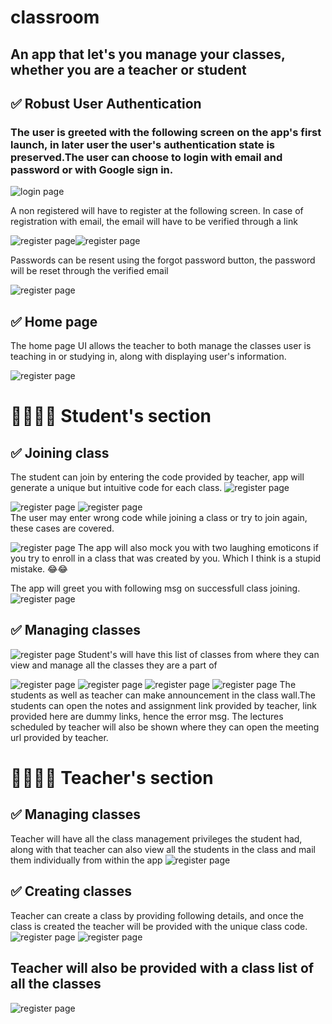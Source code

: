 # classroom

## An app that let's you manage your classes, whether you are a teacher or student

## ✅ Robust User Authentication
### The user is greeted with the following screen on the app's first launch, in later user the user's authentication state is preserved.The user can choose to login with email and password or with Google sign in.
![login page](./assets/images/authentication/loginPageUI.png)

A non registered will have to register at the following screen. In case of registration with email, the email will have to be verified through a link


![register page](./assets/images/authentication/email_verification_msg.jpg)![register page](./assets/images/authentication/email_verification_link.png)
    
Passwords can be resent using the forgot password button, the password will be reset through the verified email

![register page](./assets/images/authentication/password_reset.png)

## ✅ Home page
The home page UI allows the teacher to both manage the classes user is teaching in or studying in, along with displaying user's information.

![register page](./assets/images/student_corner/home.png)

# 👩‍🎓👨‍🎓 Student's section

## ✅ Joining class
The student can join by entering the code provided by teacher, app will generate a unique but intuitive code for each class.
![register page](./assets/images/student_corner/join_classUI.png)

![register page](./assets/images/student_corner/class_does_not_exist.png)
![register page](./assets/images/student_corner/enroll_twice.png)  
The user may enter wrong code while joining a class or try to join again, these cases are covered.

    
![register page](./assets/images/student_corner/join_class_error_teacher.png) 
The app will also mock you with two laughing emoticons if you try to enroll in a class that was created by you. Which I think is a stupid mistake. 😂😂

The app will greet you with following msg on successfull class joining.
![register page](./assets/images/student_corner/class_joined.png)
## ✅ Managing classes
![register page](./assets/images/student_corner/class_joined.png) 
Student's will have this list of classes from where they can view and manage all the classes they are a part of

![register page](./assets/images/student_corner/classAnnouncement.png)
![register page](./assets/images/student_corner/notes_view.png) 
![register page](./assets/images/student_corner/notes-assignment_errorMsg.png) 
![register page](./assets/images/student_corner/upcoming_class.jpeg) 
The students as well as teacher can make announcement in the class wall.The students can open the notes and assignment link provided by teacher, link provided here are dummy links, hence the error msg. The lectures scheduled by teacher will also be shown where they can open the meeting url provided by teacher.


# 👩‍🏫👨‍🏫 Teacher's section

## ✅ Managing classes
Teacher will have all the class management privileges the student had, along with that teacher can also view all the students in the class and mail them individually from within the app
![register page](./assets/images/teacher_corner/list_of_people.png)

## ✅ Creating classes
Teacher can create a class by providing following details, and once the class is created the teacher will be provided with the unique class code.
![register page](./assets/images/teacher_corner/create_class.png) 
![register page](./assets/images/teacher_corner/code_copied.png) 

## Teacher will also be provided with a class list of all the classes
![register page](./assets/images/teacher_corner/teacher_class_list.jpeg) 
